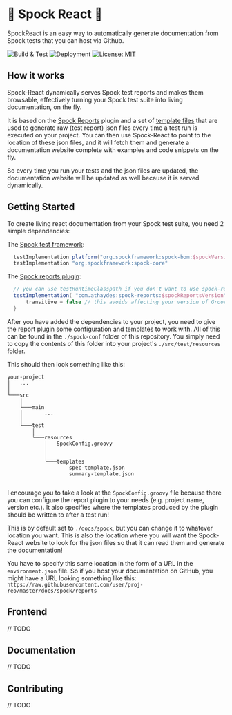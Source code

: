 # 🖖 Spock React 🖖

SpockReact is an easy way to automatically generate documentation from Spock tests that you can host via Github.

![Build & Test](https://github.com/Sonatai/spock-react/actions/workflows/build.yaml/badge.svg) ![Deployment](https://github.com/Sonatai/spock-react/actions/workflows/deploy.yaml/badge.svg) [![License: MIT](https://img.shields.io/badge/License-MIT-yellow.svg)](https://opensource.org/licenses/MIT)

## How it works ##

Spock-React dynamically serves Spock test reports and makes them browsable,
effectively turning your Spock test suite into living documentation, on the fly.

It is based on the [Spock Reports](https://github.com/renatoathaydes/spock-reports) plugin
and a set of [template files](spock-conf/templates) that are used to
generate raw (test report) json files every time a test run is executed
on your project.
You can then use Spock-React to point to the location of these
json files, and it will fetch them and generate a documentation website
complete with examples and code snippets on the fly.

So every time you run your tests and the json files are updated,
the documentation website will be updated as well because it is
served dynamically.

## Getting Started

To create living react documentation from your Spock test suite, 
you need 2 simple dependencies:

The [Spock test framework](https://github.com/spockframework/spock):
```groovy
  testImplementation platform("org.spockframework:spock-bom:$spockVersion")
  testImplementation "org.spockframework:spock-core"
```
The [Spock reports plugin](https://github.com/renatoathaydes/spock-reports):
```groovy
  // you can use testRuntimeClasspath if you don't want to use spock-report-specific features in your Specs
  testImplementation( "com.athaydes:spock-reports:$spockReportsVersion" ) {
      transitive = false // this avoids affecting your version of Groovy/Spock
  }
```

After you have added the dependencies to your project, you need to 
give the report plugin some configuration and templates to work with.
All of this can be found in the `./spock-conf` folder of this repository.
You simply need to copy the contents of this folder into your project's
`./src/test/resources` folder.

This should then look something like this:
```
your-project
│   ...
│
└───src
    │
    └───main
    │       ... 
    │    
    └───test
        │    
        └───resources
            │   SpockConfig.groovy
            │    
            │
            └───templates
                    spec-template.json
                    summary-template.json
    
```

I encourage you to take a look at the `SpockConfig.groovy` file 
because there you can configure the report plugin to your needs (e.g. project name, version etc.).
It also specifies where the templates produced by the plugin should
be written to after a test run!

This is by default set to `./docs/spock`, but you can change it to
whatever location you want.
This is also the location where you will want the Spock-React website
to look for the json files so that it can read them and generate
the documentation!

You have to specify this same location in the form 
of a URL in the `environment.json` file.
So if you host your documentation on GitHub, you might have a URL
looking something like this: `https://raw.githubusercontent.com/user/proj-reo/master/docs/spock/reports`

## Frontend

// TODO

## Documentation

// TODO

## Contributing

// TODO
